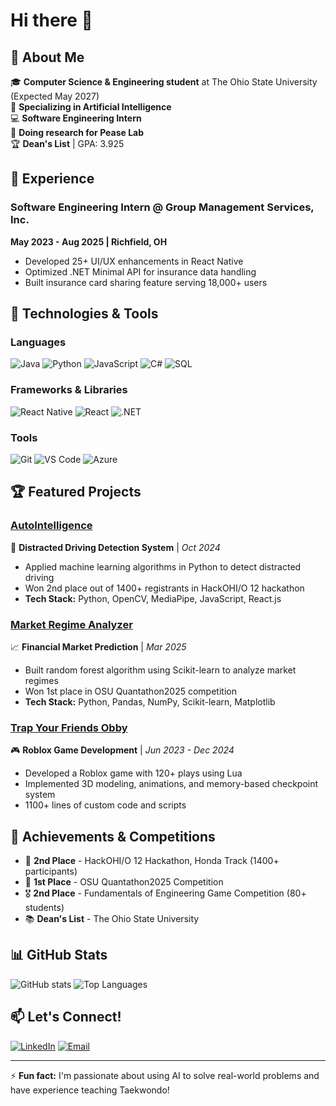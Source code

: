 # Hi there 👋

## 🚀 About Me
🎓 **Computer Science & Engineering student** at The Ohio State University (Expected May 2027)  
🧠 **Specializing in Artificial Intelligence**  
💻 **Software Engineering Intern**  
🔭 **Doing research for Pease Lab**  
🏆 **Dean's List** | GPA: 3.925

## 💼 Experience

### Software Engineering Intern @ Group Management Services, Inc.
**May 2023 - Aug 2025 | Richfield, OH**
- Developed 25+ UI/UX enhancements in React Native
- Optimized .NET Minimal API for insurance data handling
- Built insurance card sharing feature serving 18,000+ users

## 🔧 Technologies & Tools

### Languages
![Java](https://img.shields.io/badge/-Java-007396?style=flat-square&logo=java)
![Python](https://img.shields.io/badge/-Python-3776AB?style=flat-square&logo=python&logoColor=white)
![JavaScript](https://img.shields.io/badge/-JavaScript-F7DF1E?style=flat-square&logo=javascript&logoColor=black)
![C#](https://img.shields.io/badge/-C%23-239120?style=flat-square&logo=c-sharp)
![SQL](https://img.shields.io/badge/-SQL-4479A1?style=flat-square&logo=postgresql&logoColor=white)

### Frameworks & Libraries
![React Native](https://img.shields.io/badge/-React%20Native-61DAFB?style=flat-square&logo=react&logoColor=black)
![React](https://img.shields.io/badge/-React-61DAFB?style=flat-square&logo=react&logoColor=black)
![.NET](https://img.shields.io/badge/-.NET-512BD4?style=flat-square&logo=dotnet)

### Tools
![Git](https://img.shields.io/badge/-Git-F05032?style=flat-square&logo=git&logoColor=white)
![VS Code](https://img.shields.io/badge/-VS%20Code-007ACC?style=flat-square&logo=visual-studio-code)
![Azure](https://img.shields.io/badge/-Azure-0078D4?style=flat-square&logo=microsoft-azure)

## 🏆 Featured Projects

### [AutoIntelligence](https://github.com/yourusername/autointelligence)
🚗 **Distracted Driving Detection System** | *Oct 2024*
- Applied machine learning algorithms in Python to detect distracted driving
- Won 2nd place out of 1400+ registrants in HackOHI/O 12 hackathon
- **Tech Stack:** Python, OpenCV, MediaPipe, JavaScript, React.js

### [Market Regime Analyzer](https://github.com/yourusername/market-analyzer)
📈 **Financial Market Prediction** | *Mar 2025*
- Built random forest algorithm using Scikit-learn to analyze market regimes
- Won 1st place in OSU Quantathon2025 competition
- **Tech Stack:** Python, Pandas, NumPy, Scikit-learn, Matplotlib

### [Trap Your Friends Obby](https://github.com/yourusername/roblox-game)
🎮 **Roblox Game Development** | *Jun 2023 - Dec 2024*
- Developed a Roblox game with 120+ plays using Lua
- Implemented 3D modeling, animations, and memory-based checkpoint system
- 1100+ lines of custom code and scripts

## 🏅 Achievements & Competitions
- 🥈 **2nd Place** - HackOHI/O 12 Hackathon, Honda Track (1400+ participants)
- 🥇 **1st Place** - OSU Quantathon2025 Competition  
- 🎖️ **2nd Place** - Fundamentals of Engineering Game Competition (80+ students)
- 📚 **Dean's List** - The Ohio State University

## 📊 GitHub Stats
![GitHub stats](https://github-readme-stats.vercel.app/api?username=yourusername&show_icons=true&theme=dark&hide_border=true)
![Top Languages](https://github-readme-stats.vercel.app/api/top-langs/?username=yourusername&layout=compact&theme=dark&hide_border=true)

## 📫 Let's Connect!
[![LinkedIn](https://img.shields.io/badge/-LinkedIn-0077B5?style=flat-square&logo=linkedin&logoColor=white)](https://linkedin.com/in/your-linkedin)
[![Email](https://img.shields.io/badge/-Email-D14836?style=flat-square&logo=gmail&logoColor=white)](mailto:your-email@gmail.com)

---
⚡ **Fun fact:** I'm passionate about using AI to solve real-world problems and have experience teaching Taekwondo!
